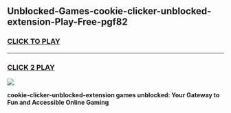 
## Unblocked-Games-cookie-clicker-unblocked-extension-Play-Free-pgf82
<h3>
<a href="https://premium76.site?title=cookie-clicker-unblocked-extension&ref=18A1">CLICK TO PLAY</a></h3>
<hr>

<h3>
<a href="https://premium76.site?title=cookie-clicker-unblocked-extension&ref=18A1">CLICK 2 PLAY</a>
  
</h3>

<a href="https://premium76.site?title=cookie-clicker-unblocked-extension&ref=18A1"><img src="https://clearcache.store/games.png"></a>


**cookie-clicker-unblocked-extension games unblocked: Your Gateway to Fun and Accessible Online Gaming**
